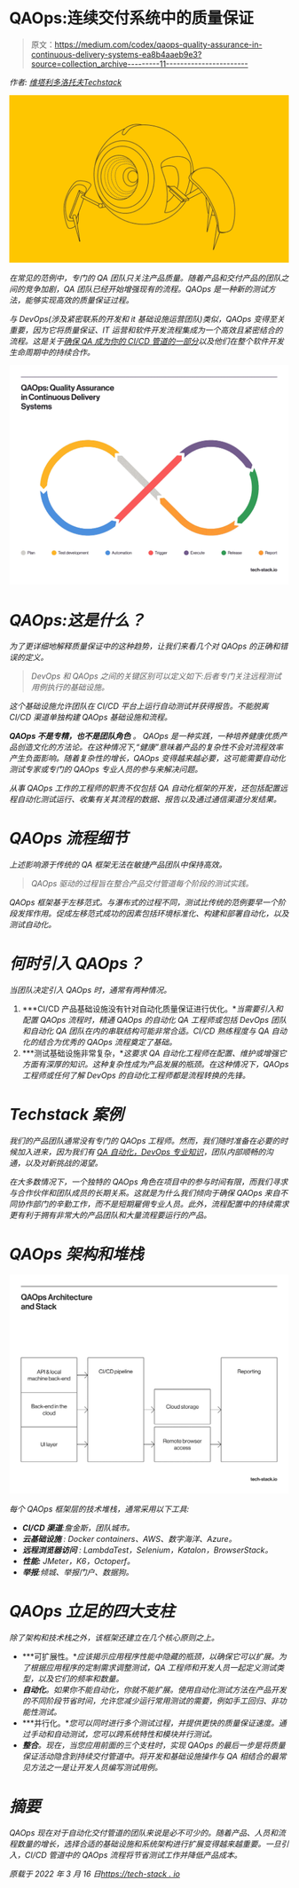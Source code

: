 # QAOps:连续交付系统中的质量保证

> 原文：<https://medium.com/codex/qaops-quality-assurance-in-continuous-delivery-systems-ea8b4aaeb9e3?source=collection_archive---------11----------------------->

*作者:* [*维塔利多洛托夫*](https://www.linkedin.com/in/vitalii-dolotov/)*[*Techstack*](https://tech-stack.io/)*

*![](img/d42a301178479fc870ba9bedf9146c51.png)*

*在常见的范例中，专门的 QA 团队只关注产品质量。随着产品和交付产品的团队之间的竞争加剧，QA 团队已经开始增强现有的流程。QAOps 是一种新的测试方法，能够实现高效的质量保证过程。*

*与 DevOps(涉及紧密联系的开发和 it 基础设施运营团队)类似，QAOps 变得至关重要，因为它将质量保证、IT 运营和软件开发流程集成为一个高效且紧密结合的流程。这是关于[确保 QA 成为你的 CI/CD 管道的一部分](https://tech-stack.io/services/software-testing?utm_medium=medium&utm_source=codex&utm_campaign=blog_distribution)以及他们在整个软件开发生命周期中的持续合作。*

*![](img/823b19459730b5b78b66ac4872b5333b.png)*

# *QAOps:这是什么？*

*为了更详细地解释质量保证中的这种趋势，让我们来看几个对 QAOps 的正确和错误的定义。*

> *DevOps 和 QAOps 之间的关键区别可以定义如下:后者专门关注远程测试用例执行的基础设施。*

*这个基础设施允许团队在 CI/CD 平台上运行自动测试并获得报告。不能脱离 CI/CD 渠道单独构建 QAOps 基础设施和流程。*

***QAOps 不是专精，也不是团队角色** *。* QAOps 是一种实践，一种培养健康优质产品创造文化的方法论。在这种情况下,“健康”意味着产品的复杂性不会对流程效率产生负面影响。随着复杂性的增长，QAOps 变得越来越必要，这可能需要自动化测试专家或专门的 QAOps 专业人员的参与来解决问题。*

*从事 QAOps 工作的工程师的职责不仅包括 QA 自动化框架的开发，还包括配置远程自动化测试运行、收集有关其流程的数据、报告以及通过通信渠道分发结果。*

# *QAOps 流程细节*

*上述影响源于传统的 QA 框架无法在敏捷产品团队中保持高效。*

> *QAOps 驱动的过程旨在整合产品交付管道每个阶段的测试实践。*

*QAOps 框架基于左移范式。与瀑布式的过程不同，测试比传统的范例要早一个阶段发挥作用。促成左移范式成功的因素包括环境标准化、构建和部署自动化，以及测试自动化。*

# *何时引入 QAOps？*

*当团队决定引入 QAOps 时，通常有两种情况。*

1.  ***CI/CD 产品基础设施没有针对自动化质量保证进行优化。**当需要引入和配置 QAOps 流程时，精通 QAOps 的自动化 QA 工程师或包括 DevOps 团队和自动化 QA 团队在内的串联结构可能非常合适。CI/CD 熟练程度与 QA 自动化的结合为优秀的 QAOps 流程奠定了基础。*
2.  ***测试基础设施非常复杂，**这要求 QA 自动化工程师在配置、维护或增强它方面有深厚的知识。这种复杂性成为产品发展的瓶颈。在这种情况下，QAOps 工程师或任何了解 DevOps 的自动化工程师都是流程转换的先锋。*

# *Techstack 案例*

*我们的产品团队通常没有专门的 QAOps 工程师。然而，我们随时准备在必要的时候加入进来，因为我们有 [QA 自动化，DevOps 专业知识](https://tech-stack.io/services/development-consulting?utm_medium=medium&utm_source=codex&utm_campaign=blog_distribution)，团队内部顺畅的沟通，以及对新挑战的渴望。*

*在大多数情况下，一个独特的 QAOps 角色在项目中的参与时间有限，而我们寻求与合作伙伴和团队成员的长期关系。这就是为什么我们倾向于确保 QAOps 来自不同协作部门的辛勤工作，而不是短期雇佣专业人员。此外，流程配置中的持续需求更有利于拥有非常大的产品团队和大量流程要运行的产品。*

# *QAOps 架构和堆栈*

*![](img/124eb5e6418fc1d97c3cbb0f2ab9af88.png)*

*每个 QAOps 框架层的技术堆栈，通常采用以下工具:*

*   ***CI/CD 渠道**:詹金斯，团队城市。*
*   ***云基础设施** : Docker containers、AWS、数字海洋、Azure。*
*   ***远程浏览器访问** : LambdaTest，Selenium，Katalon，BrowserStack。*
*   ***性能:** JMeter，K6，Octoperf。*
*   ***举报**:倾城、举报门户、数据狗。*

# *QAOps 立足的四大支柱*

*除了架构和技术栈之外，该框架还建立在几个核心原则之上。*

*   ***可扩展性。**应该揭示应用程序性能中隐藏的瓶颈，以确保它可以扩展。为了根据应用程序的定制需求调整测试，QA 工程师和开发人员一起定义测试类型，以及它们的频率和数量。*
*   ***自动化**。如果你不能自动化，你就不能扩展。使用自动化测试方法在产品开发的不同阶段节省时间，允许您减少运行常用测试的需要，例如手工回归、非功能性测试。*
*   ***并行化。**您可以同时进行多个测试过程，并提供更快的质量保证速度。通过手动和自动测试，您可以跨系统特性和模块并行测试。*
*   ***整合**。现在，当您应用前面的三个支柱时，实现 QAOps 的最后一步是将质量保证活动隐含到持续交付管道中。将开发和基础设施操作与 QA 相结合的最常见方法之一是让开发人员编写测试用例。*

# *摘要*

*QAOps 现在对于自动化交付管道的团队来说是必不可少的。随着产品、人员和流程数量的增长，选择合适的基础设施和系统架构进行扩展变得越来越重要。一旦引入，CI/CD 管道中的 QAOps 流程将节省测试工作并降低产品成本。*

**原载于 2022 年 3 月 16 日*[*https://tech-stack . io*](https://tech-stack.io/?utm_medium=medium&utm_source=codex&utm_campaign=blog_distribution)*
